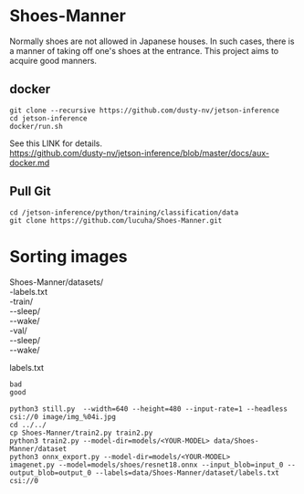 # Shoes-Manner  
Normally shoes are not allowed in Japanese houses. In such cases, there is a manner of taking off one's shoes at the entrance.
This project aims to acquire good manners. 

## docker
```Shell
git clone --recursive https://github.com/dusty-nv/jetson-inference
cd jetson-inference
docker/run.sh
```

See this LINK for details.  
https://github.com/dusty-nv/jetson-inference/blob/master/docs/aux-docker.md  

## Pull Git  

```Shell
cd /jetson-inference/python/training/classification/data
git clone https://github.com/lucuha/Shoes-Manner.git
```


# Sorting images  
Shoes-Manner/datasets/  
-labels.txt  
-train/  
--sleep/  
--wake/  
-val/  
--sleep/  
--wake/   

labels.txt
```Text:labels.txt
bad
good
```

```
python3 still.py  --width=640 --height=480 --input-rate=1 --headless  csi://0 image/img_%04i.jpg
cd ../../
cp Shoes-Manner/train2.py train2.py
python3 train2.py --model-dir=models/<YOUR-MODEL> data/Shoes-Manner/dataset
python3 onnx_export.py --model-dir=models/<YOUR-MODEL>
imagenet.py --model=models/shoes/resnet18.onnx --input_blob=input_0 --output_blob=output_0 --labels=data/Shoes-Manner/dataset/labels.txt csi://0
```
